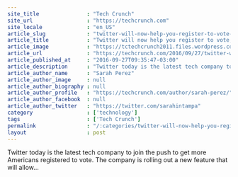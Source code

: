 ```yaml
---
site_title               : "Tech Crunch"
site_url                 : "https://techcrunch.com"
site_locale              : "en_US"
article_slug             : "twitter-will-now-help-you-register-to-vote-answer-voter-questions-via-direct-message"
article_title            : "Twitter will now help you register to vote, answer voter questions via direct message"
article_image            : "https://tctechcrunch2011.files.wordpress.com/2016/09/screen-shot-2016-09-27-at-12-32-05-pm.png?w=764&h=400&crop=1"
article_url              : "https://techcrunch.com/2016/09/27/twitter-will-now-help-you-register-to-vote-answer-voter-questions-via-direct-message/"
article_published_at     : "2016-09-27T09:35:47-03:00"
article_description      : "Twitter today is the latest tech company to join the push to get more Americans registered to vote. The company is rolling out a new feature that will allow..."
article_author_name      : "Sarah Perez"
article_author_image     : null
article_author_biography : null
article_author_profile   : "https://techcrunch.com/author/sarah-perez/"
article_author_facebook  : null
article_author_twitter   : "https://twitter.com/sarahintampa"
category                 : ['technology']
tags                     : ['Tech Crunch']
permalink                : "/:categories/twitter-will-now-help-you-register-to-vote-answer-voter-questions-via-direct-message/"
layout                   : post
---
```


Twitter today is the latest tech company to join the push to get more Americans registered to vote. The company is rolling out a new feature that will allow...
